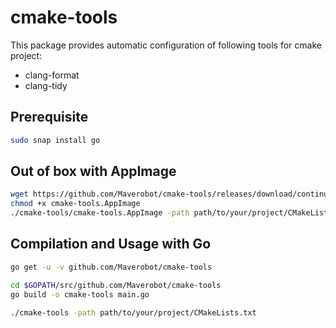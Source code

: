 # cmake-tools
This package provides automatic configuration of following tools for cmake project:
* clang-format
* clang-tidy

## Prerequisite
```bash
sudo snap install go
```

## Out of box with AppImage
```bash
wget https://github.com/Maverobot/cmake-tools/releases/download/continuous/cmake-tools-v0.0.1.glibc2.3.3-x86_64.AppImage -O cmake-tools.AppImage
chmod +x cmake-tools.AppImage
./cmake-tools/cmake-tools.AppImage -path path/to/your/project/CMakeLists.txt
```


## Compilation and Usage with Go
```bash
go get -u -v github.com/Maverobot/cmake-tools

cd $GOPATH/src/github.com/Maverobot/cmake-tools
go build -o cmake-tools main.go

./cmake-tools -path path/to/your/project/CMakeLists.txt
```
